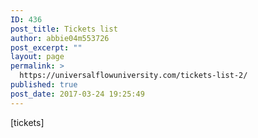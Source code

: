```yaml
---
ID: 436
post_title: Tickets list
author: abbie04m553726
post_excerpt: ""
layout: page
permalink: >
  https://universalflowuniversity.com/tickets-list-2/
published: true
post_date: 2017-03-24 19:25:49
---
```

[tickets]